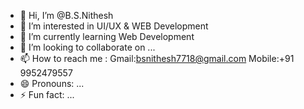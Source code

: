 - 👋 Hi, I’m @B.S.Nithesh
- 👀 I’m interested in UI/UX & WEB Development 
- 🌱 I’m currently learning Web Development 
- 💞️ I’m looking to collaborate on ...
- 📫 How to reach me :
          Gmail:bsnithesh7718@gmail.com
          Mobile:+91 9952479557
- 😄 Pronouns: ...
- ⚡ Fun fact: ...

<!---
Nithesh7718/Nithesh7718 is a ✨ special ✨ repository because its `README.md` (this file) appears on your GitHub profile.
You can click the Preview link to take a look at your changes.
--->
